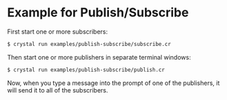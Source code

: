 # Example for Publish/Subscribe

First start one or more subscribers:

```bash
$ crystal run examples/publish-subscribe/subscribe.cr
```

Then start one or more publishers in separate terminal windows:

```bash
$ crystal run examples/publish-subscribe/publish.cr
```

Now, when you type a message into the prompt of one of the publishers, it will
send it to all of the subscribers.

